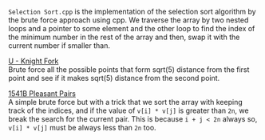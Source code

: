 `Selection Sort.cpp` is the implementation of the selection sort algorithm by the brute force approach using cpp. We traverse the array by two nested loops and a pointer to some element and the other loop to find the index of the minimum number in the rest of the array and then, swap it with the current number if smaller than. <br>

[U - Knight Fork](https://vjudge.net/contest/561486#problem/U "U - Knight Fork") <br>
Brute force all the possible points that form sqrt(5) distance from the first point and see if it makes sqrt(5) distance from the second point. <br>

[1541B Pleasant Pairs](https://codeforces.com/problemset/problem/1541/B "1541B Pleasant Pairs") <br>
A simple brute force but with a trick that we sort the array with keeping track of the indices, and if the value of `v[i] * v[j]` is greater than `2n`, we break the search for the current pair. This is because `i + j < 2n` always so, `v[i] * v[j]` must be always less than `2n` too. <br>


